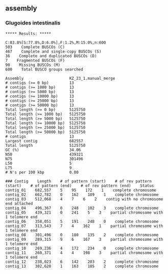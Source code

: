 ## assembly

### Glugoides intestinalis

    ***** Results: *****

    C:83.8%[S:77.8%,D:6.0%],F:1.2%,M:15.0%,n:600       
    503    Complete BUSCOs (C)               
    467    Complete and single-copy BUSCOs (S)       
    36    Complete and duplicated BUSCOs (D)       
    7    Fragmented BUSCOs (F)               
    90    Missing BUSCOs (M)               
    600    Total BUSCO groups searched

    Assembly                    KZ_23_1.manual_merge
    # contigs (>= 0 bp)         13                  
    # contigs (>= 1000 bp)      13                  
    # contigs (>= 5000 bp)      13                  
    # contigs (>= 10000 bp)     13                  
    # contigs (>= 25000 bp)     13                  
    # contigs (>= 50000 bp)     13                  
    Total length (>= 0 bp)      5125750             
    Total length (>= 1000 bp)   5125750             
    Total length (>= 5000 bp)   5125750             
    Total length (>= 10000 bp)  5125750             
    Total length (>= 25000 bp)  5125750             
    Total length (>= 50000 bp)  5125750             
    # contigs                   13                  
    Largest contig              682557              
    Total length                5125750             
    GC (%)                      34.06               
    N50                         439321              
    N75                         301496              
    L50                         5                   
    L75                         9                   
    # N's per 100 kbp           0.00    
    
    ### Contig    Length    # of pattern (start)    # of rev pattern (start)    # of pattern (end)    # of rev pattern (end)    Status
    contig_01    682,557    5    95    172    1    complete chromosome
    contig_02    662,782    0    162    189    1    complete chromosome
    contig_03    512,068    4    7    6    2    contig with no chromosome end attached
    contig_04    496,367    0    248    102    3    complete chromosome
    contig_05    439,321    0    241    5    3    partial chromosome with 1 telomere end
    contig_06    358,051    5    191    248    0    complete chromosome
    contig_07    313,543    7    4    162    1    partial chromosome with 1 telomere end
    contig_08    301,496    0    180    135    2    complete chromosome
    contig_09    289,315    9    6    167    3    partial chromosome with 1 telomere end
    contig_10    269,236    4    172    234    0    complete chromosome
    contig_11    260,371    4    4    198    3    partial chromosome with 1 telomere end
    contig_12    238,023    6    142    203    2    complete chromosome
    contig_13    302,620    1    163    185    2    complete chromosome
